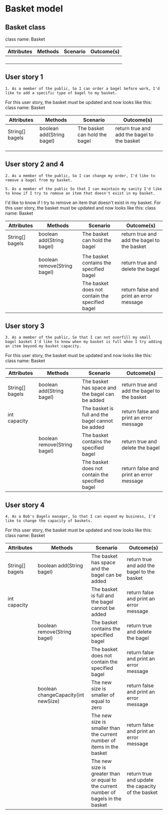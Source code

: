 # Basket model

## Basket class

class name: Basket

| Attributes | Methods | Scenario | Outcome(s) |
|------------|---------|----------|------------|
|            |         |          |            |
|            |         |          |            |
|            |         |          |            |
|            |         |          |            |

## User story 1
``1.
As a member of the public,
So I can order a bagel before work,
I'd like to add a specific type of bagel to my basket.``

For this user story, the basket must be updated and now looks like this:
class name: Basket

| Attributes      | Methods                   | Scenario                      | Outcome(s)                                  |
|-----------------|---------------------------|-------------------------------|---------------------------------------------|
| String[] bagels | boolean add(String bagel) | The basket can hold the bagel | return true and add the bagel to the basket |
|                 |                           |                               |                                             |
|                 |                           |                               |                                             |
|                 |                           |                               |                                             |


## User story 2 and 4
``2.
As a member of the public,
So I can change my order,
I'd like to remove a bagel from my basket.``

``5.
As a member of the public
So that I can maintain my sanity
I'd like to know if I try to remove an item that doesn't exist in my basket.``

I'd like to know if I try to remove an item that doesn't exist in my basket.
For this user story, the basket must be updated and now looks like this:
class name: Basket

| Attributes      | Methods                      | Scenario                                        | Outcome(s)                                  |
|-----------------|------------------------------|-------------------------------------------------|---------------------------------------------|
| String[] bagels | boolean add(String bagel)    | The basket can hold the bagel                   | return true and add the bagel to the basket |
|                 |                              |                                                 |                                             |
|                 | boolean remove(String bagel) | The basket contains the specified bagel         | return true and delete the bagel            |
|                 |                              | The basket does not contain the specified bagel | return false and print an error message     |


## User story 3
``3.
As a member of the public,
So that I can not overfill my small bagel basket
I'd like to know when my basket is full when I try adding an item beyond my basket capacity.``

For this user story, the basket must be updated and now looks like this:
class name: Basket

| Attributes      | Methods                          | Scenario                                         | Outcome(s)                                  |
|-----------------|----------------------------------|--------------------------------------------------|---------------------------------------------|
| String[] bagels | boolean add(String bagel)        | The basket has space and the bagel can be added  | return true and add the bagel to the basket |
| int capacity    |                                  | The basket is full and the bagel cannot be added | return false and print an error message     |
|                 | boolean remove(String bagel)     | The basket contains the specified bagel          | return true and delete the bagel            |
|                 |                                  | The basket does not contain the specified bagel  | return false and print an error message     | 

## User story 4
``4.
As a Bob's Bagels manager,
So that I can expand my business,
I’d like to change the capacity of baskets.``

For this user story, the basket must be updated and now looks like this:
class name: Basket 


| Attributes      | Methods                             | Scenario                                                                            | Outcome(s)                                        |
|-----------------|-------------------------------------|-------------------------------------------------------------------------------------|---------------------------------------------------|
| String[] bagels | boolean add(String bagel)           | The basket has space and the bagel can be added                                     | return true and add the bagel to the basket       |
| int capacity    |                                     | The basket is full and the bagel cannot be added                                    | return false and print an error message           |
|                 | boolean remove(String bagel)        | The basket contains the specified bagel                                             | return true and delete the bagel                  |
|                 |                                     | The basket does not contain the specified bagel                                     | return false and print an error message           |
|                 | boolean changeCapacity(int newSize) | The new size is smaller of equal to zero                                            | return false and print an error message           |
|                 |                                     | The new size is smaller than the current number of items in the basket              | return false and print an error message           |
|                 |                                     | The new size is greater than or equal to the current number of bagels in the basket | return true and update the capacity of the basket |
